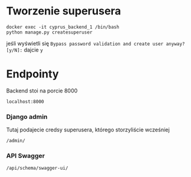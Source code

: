 # Tworzenie superusera
    docker exec -it cyprus_backend_1 /bin/bash
    python manage.py createsuperuser

jeśli wyświetli się `Bypass password validation and create user anyway? [y/N]:` dajcie `y`

# Endpointy
Backend stoi na porcie 8000

    localhost:8000


### Django admin
Tutaj podajecie credsy superusera, którego storzyliście wcześniej

    /admin/

### API Swagger
    /api/schema/swagger-ui/